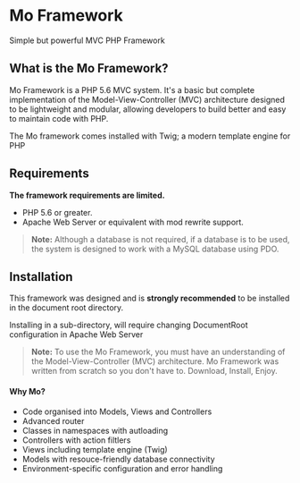 # Mo Framework
Simple but powerful MVC PHP Framework

## What is the Mo Framework?
Mo Framework is a PHP 5.6 MVC system. It's a basic but complete implementation of the Model-View-Controller (MVC) architecture designed to be lightweight and modular, allowing developers to build better and easy to maintain code with PHP.

The Mo framework comes installed with Twig; a modern template engine for PHP

## Requirements

**The framework requirements are limited.**

- PHP 5.6 or greater.
- Apache Web Server or equivalent with mod rewrite support.

> **Note:** Although a database is not required, if a database is to be used, the system is designed to work with a MySQL database using PDO.

## Installation

This framework was designed and is **strongly recommended** to be installed in the document root directory.

Installing in a sub-directory, will require changing DocumentRoot configuration in Apache Web Server

> **Note:** To use the Mo Framework, you must have an understanding of the Model-View-Controller (MVC) architecture. Mo Framework was written from scratch so you don't have to. Download, Install, Enjoy.

#### Why Mo?

- Code organised into Models, Views and Controllers
- Advanced router
- Classes in namespaces with autloading
- Controllers with action filtlers
- Views including template engine (Twig)
- Models with resouce-friendly database connectivity
- Environment-specific configuration and error handling
